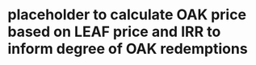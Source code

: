 # placeholder to calculate OAK price based on LEAF price and IRR to inform degree of OAK redemptions
